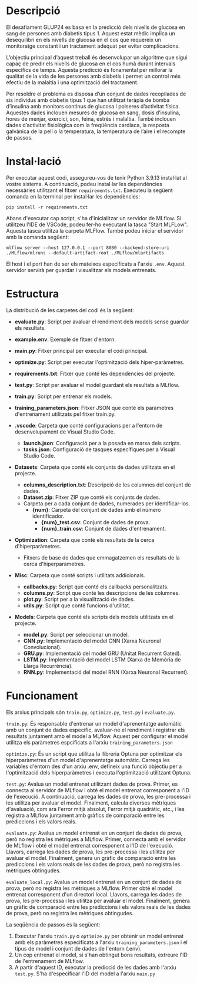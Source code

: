 # Descripció

El desafiament GLUP24 es basa en la predicció dels nivells de glucosa en sang de persones amb diabetis tipus 1. Aquest estat mèdic implica un desequilibri en els nivells de glucosa en el cos que requereix un monitoratge constant i un tractament adequat per evitar complicacions.

L’objectiu principal d’aquest treball és desenvolupar un algoritme que sigui capaç de predir els nivells de glucosa en el cos humà durant intervals específics de temps. Aquesta predicció és fonamental per millorar la qualitat de la vida de les persones amb diabetis i permet un control més efectiu de la malaltia i una optimització del tractament.

Per resoldre el problema es disposa d’un conjunt de dades recopilades de sis individus amb diabetis tipus 1 que han utilitzat teràpia de bomba d’insulina amb monitors continus de glucosa i polseres d’activitat física. Aquestes dades inclouen mesures de glucosa en sang, dosis d’insulina, hores de menjar, exercici, son, feina, estrès i malaltia. També inclouen dades d’activitat fisiològica com la freqüència cardíaca, la resposta galvànica de la pell o la temperatura, la temperatura de l’aire i el recompte de passos.

# Instal·lació

Per executar aquest codi, assegureu-vos de tenir Python 3.9.13 instal·lat al vostre sistema. A continuació, podeu instal·lar les dependències necessàries utilitzant el fitxer `requirements.txt`. Executeu la següent comanda en la terminal per instal·lar les dependències:

```
pip install -r requirements.txt
```

Abans d'executar cap script, s'ha d'inicialitzar un servidor de MLflow. Si utilitzeu l'IDE de VSCode, podeu fer-ho executant la tasca "Start MLFLow". Aquesta tasca utilitza la carpeta MLFlow. També podeu iniciar el servidor amb la comanda següent:

```
mlflow server --host 127.0.0.1 --port 8080 --backend-store-uri ./MLflow/mlruns --default-artifact-root ./MLflow/mlartifacts
```

El host i el port han de ser els mateixos especificats a l'arxiu `.env`. Aquest servidor servirà per guardar i visualitzar els models entrenats.

# Estructura

La distribució de les carpetes del codi és la següent:

- **evaluate.py**: Script per avaluar el rendiment dels models sense guardar els resultats.
- **example.env**: Exemple de fitxer d'entorn.
- **main.py**: Fitxer principal per executar el codi principal.
- **optimize.py**: Script per executar l'optimització dels híper-paràmetres.
- **requirements.txt**: Fitxer que conté les dependències del projecte.
- **test.py**: Script per avaluar el model guardant els resultats a MLflow.
- **train.py**: Script per entrenar els models.
- **training_parameters.json**: Fitxer JSON que conté els paràmetres d'entrenament utilitzats pel fitxer train.py.

- **.vscode**: Carpeta que conté configuracions per a l'entorn de desenvolupament de Visual Studio Code.

  - **launch.json**: Configuració per a la posada en marxa dels scripts.
  - **tasks.json**: Configuració de tasques específiques per a Visual Studio Code.

- **Datasets**: Carpeta que conté els conjunts de dades utilitzats en el projecte.

  - **columns_description.txt**: Descripció de les columnes del conjunt de dades.
  - **Dataset.zip**: Fitxer ZIP que conté els conjunts de dades.
  - Carpeta per a cada conjunt de dades, numerades per identificar-los.
    - **{num}**: Carpeta del conjunt de dades amb el número identificador.
      - **{num}\_test.csv**: Conjunt de dades de prova.
      - **{num}\_train.csv**: Conjunt de dades d'entrenament.

- **Optimization**: Carpeta que conté els resultats de la cerca d'hiperparàmetres.

  - Fitxers de base de dades que emmagatzemen els resultats de la cerca d'hiperparàmetres.

- **Misc**: Carpeta que conté scripts i utilitats addicionals.

  - **callbacks.py**: Script que conté els callbacks personalitzats.
  - **columns.py**: Script que conté les descripcions de les columnes.
  - **plot.py**: Script per a la visualització de dades.
  - **utils.py**: Script que conté funcions d'utilitat.

- **Models**: Carpeta que conté els scripts dels models utilitzats en el projecte.
  - **model.py**: Script per seleccionar un model.
  - **CNN.py**: Implementació del model CNN (Xarxa Neuronal Convolucional).
  - **GRU.py**: Implementació del model GRU (Unitat Recurrent Gated).
  - **LSTM.py**: Implementació del model LSTM (Xarxa de Memòria de Llarga Recurrència).
  - **RNN.py**: Implementació del model RNN (Xarxa Neuronal Recurrent).

# Funcionament

Els arxius principals són `train.py`, `optimize.py`, `test.py` i `evaluate.py`.

`train.py`: És responsable d'entrenar un model d'aprenentatge automàtic amb un conjunt de dades específic, avaluar-ne el rendiment i registrar els resultats juntament amb el model a MLflow. Aquest per configurar el model utilitza els paràmetres espcificats a l'arxiu `training_parameters.json`

`optimize.py`: És un script que utilitza la llibreria Optuna per optimitzar els hiperparàmetres d'un model d'aprenentatge automàtic. Carrega les variables d'entorn des d'un arxiu .env, defineix una funció objectiu per a l'optimització dels hiperparàmetres i executa l'optimització utilitzant Optuna.

`test.py`: Avalua un model entrenat utilitzant dades de prova. Primer, es connecta al servidor de MLflow i obté el model entrenat corresponent a l'ID de l'execució. A continuació, carrega les dades de prova, les pre-processa i les utilitza per avaluar el model. Finalment, calcula diverses mètriques d'avaluació, com ara l'error mitjà absolut, l'error mitjà quadràtic, etc., i les registra a MLflow juntament amb gràfics de comparació entre les prediccions i els valors reals.

`evaluate.py`: Avalua un model entrenat en un conjunt de dades de prova, però no registra les mètriques a MLflow. Primer, connecta amb el servidor de MLflow i obté el model entrenat corresponent a l'ID de l'execució. Llavors, carrega les dades de prova, les pre-processa i les utilitza per avaluar el model. Finalment, genera un gràfic de comparació entre les prediccions i els valors reals de les dades de prova, però no registra les mètriques obtingudes.

`evaluate_local.py`: Avalua un model entrenat en un conjunt de dades de prova, però no registra les mètriques a MLflow. Primer obté el model entrenat corresponent d'un directori local. Llavors, carrega les dades de prova, les pre-processa i les utilitza per avaluar el model. Finalment, genera un gràfic de comparació entre les prediccions i els valors reals de les dades de prova, però no registra les mètriques obtingudes.

La seqüència de passos és la següent:

1. Executar l'arxiu `train.py` o `optimize.py` per obtenir un model entrenat amb els paràmetres especificats a l'arxiu `training_parameters.json` i el tipus de model i conjunt de dades de l'entorn (.env).
2. Un cop entrenat el model, si s'han obtingut bons resultats, extreure l'ID de l'entrenament de MLflow.
3. A partir d'aquest ID, executar la predicció de les dades amb l'arxiu `test.py`. S'ha d'especificar l'ID del model a l'arxiu `main.py`
